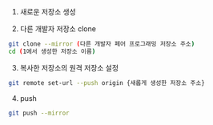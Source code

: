 1. 새로운 저장소 생성

2. 다른 개발자 저장소 clone

```bash
git clone --mirror (다른 개발자 페어 프로그래밍 저장소 주소)
cd (1에서 생성한 저장소 이름)
```

3. 복사한 저장소의 원격 저장소 설정

```bash
git remote set-url --push origin {새롭게 생성한 저장소 주소}
```

4. push

```bash
git push --mirror
```
